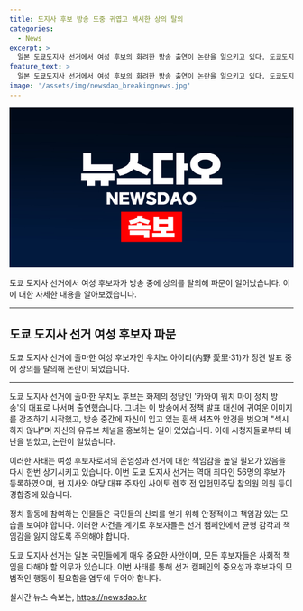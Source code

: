 ```yaml
---
title: 도지사 후보 방송 도중 귀엽고 섹시한 상의 탈의
categories:
  - News
excerpt: >
  일본 도쿄도지사 선거에서 여성 후보의 화려한 방송 출연이 논란을 일으키고 있다. 도쿄도지사 후보인 우치노 아이리는 정견 발표 중에 상의와 안경을 벗으며 자신의 유튜브 채널을 홍보했다. 이로 인해 시청자들로부터 비난이 일었고, 일부는 일본의 수치라며 격한 반응을 보였다. 이 같은 논란이 예상보다 큰 화제를 모으는 가운데, 내달 7일로 다가온 도쿄도지사 선거가 이목을 끌고 있다. #일본 #선거 #도쿄도지사선거 #여성후보탈의 #우치노아이리
feature_text: >
  일본 도쿄도지사 선거에서 여성 후보의 화려한 방송 출연이 논란을 일으키고 있다. 도쿄도지사 후보인 우치노 아이리는 정견 발표 중에 상의와 안경을 벗으며 자신의 유튜브 채널을 홍보했다. 이로 인해 시청자들로부터 비난이 일었고, 일부는 일본의 수치라며 격한 반응을 보였다. 이 같은 논란이 예상보다 큰 화제를 모으는 가운데, 내달 7일로 다가온 도쿄도지사 선거가 이목을 끌고 있다. #일본 #선거 #도쿄도지사선거 #여성후보탈의 #우치노아이리
image: '/assets/img/newsdao_breakingnews.jpg'
---
```


<p><img src="/assets/img/newsdao_breakingnews.jpg" alt="firstkoreanews 속보" /></p>

<p>도쿄 도지사 선거에서 여성 후보자가 방송 중에 상의를 탈의해 파문이 일어났습니다. 이에 대한 자세한 내용을 알아보겠습니다.</p>

<hr />

<h2 data-ke-size="size26">도쿄 도지사 선거 여성 후보자 파문</h2>

<p>도쿄 도지사 선거에 출마한 여성 후보자인 우치노 아이리(内野 愛里·31)가 정견 발표 중에 상의를 탈의해 논란이 되었습니다.</p>

<hr />

<p>도쿄 도지사 선거에 출마한 우치노 후보는 화제의 정당인 '카와이 워치 마이 정치 방송'의 대표로 나서며 출연했습니다. 그녀는 이 방송에서 정책 발표 대신에 귀여운 이미지를 강조하기 시작했고, 방송 중간에 자신이 입고 있는 흰색 셔츠와 안경을 벗으며 "섹시하지 않냐"며 자신의 유튜브 채널을 홍보하는 일이 있었습니다. 이에 시청자들로부터 비난을 받았고, 논란이 일었습니다.</p>

<p>이러한 사태는 여성 후보자로서의 존엄성과 선거에 대한 책임감을 높일 필요가 있음을 다시 한번 상기시키고 있습니다. 이번 도쿄 도지사 선거는 역대 최다인 56명의 후보가 등록하였으며, 현 지사와 야당 대표 주자인 사이토 렌호 전 입헌민주당 참의원 의원 등이 경합중에 있습니다.</p>

<p>정치 활동에 참여하는 인물들은 국민들의 신뢰를 얻기 위해 안정적이고 책임감 있는 모습을 보여야 합니다. 이러한 사건을 계기로 후보자들은 선거 캠페인에서 균형 감각과 책임감을 잃지 않도록 주의해야 합니다.</p>

<p>도쿄 도지사 선거는 일본 국민들에게 매우 중요한 사안이며, 모든 후보자들은 사회적 책임을 다해야 할 의무가 있습니다. 이번 사태를 통해 선거 캠페인의 중요성과 후보자의 모범적인 행동이 필요함을 염두에 두어야 합니다.</p>
실시간 뉴스 속보는, <a href="https://newsdao.kr" rel="dofollow">https://newsdao.kr</a>


